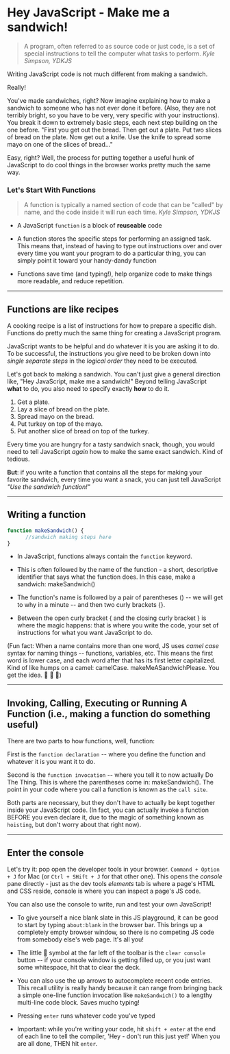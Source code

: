 # Hey JavaScript - Make me a sandwich!

> A program, often referred to as source code or just code, is a set of special instructions to tell the computer what tasks to perform.
          *Kyle Simpson, YDKJS*

Writing JavaScript code is not much different from making a sandwich.

Really!

You've made sandwiches, right? Now imagine explaining how to make a sandwich to someone who has not ever done it before. (Also, they are not terribly bright, so you have to be very, very specific with your instructions). You break it down to extremely basic steps, each next step building on the one before. "First you get out the bread. Then get out a plate. Put two slices of bread on the plate. Now get out a knife. Use the knife to spread some mayo on one of the slices of bread..."

Easy, right? Well, the process for putting together a useful hunk of JavaScript to do cool things in the browser works pretty much the same way.

###  Let's Start With Functions

> A function is typically a named section of code that can be "called" by name, and the code inside it will run each time.
   *Kyle Simpson, YDKJS*

- A JavaScript `function` is a block of **reuseable** code

- A  function stores the specific steps for performing an assigned task. This means that, instead of having to type out instructions over and over every time you want your program to do a particular thing, you can simply point it toward your handy-dandy function

- Functions save time (and typing!), help organize code to make things more readable, and reduce repetition.

----------------------------------------
## Functions are like recipes

A cooking recipe is a list of instructions for how to prepare a specific dish. Functions do pretty much the same thing for creating a JavaScript program.

JavaScript wants to be helpful and do whatever it is you are asking it to do. To be successful, the instructions you give need to be broken down into *single separate steps* in the *logical order* they need to be executed.

Let's got back to making a sandwich. You can't just give a general direction like, "Hey JavaScript, make me a sandwich!"  Beyond telling JavaScript **what** to do, you also need to specify exactly **how** to do it.

   1. Get a plate.
   2. Lay a slice of bread on the plate.
   3. Spread mayo on the bread.
   4. Put turkey on top of the mayo.
   5. Put another slice of bread on top of the turkey.

Every time you are hungry for a tasty sandwich snack, though, you would need to tell JavaScript *again* how to make the same exact sandwich. Kind of tedious.

**But**: if you write a function that contains all the steps for making your favorite sandwich, every time you want a snack, you can just tell JavaScript *"Use the sandwich function!"*

______________________________________
## Writing a function

```JavaScript
function makeSandwich() {
      //sandwich making steps here
}
```

- In JavaScript, functions always contain the `function` keyword.

- This is often followed by the name of the function - a short, descriptive identifier that says what the function does. In this case, make a sandwich: makeSandwich()

- The function's name is followed by a pair of parentheses () -- we will get to why in a minute -- and then two curly brackets {}.

- Between the open curly bracket { and the closing curly bracket } is where the magic happens: that is where you write the code, your set of instructions for what you want JavaScript to do.

(Fun fact: When a name contains more than one word, JS uses _camel case_ syntax for naming things -- functions, variables, etc. This means the first word is lower case, and each word after that has its first letter capitalized. Kind of like humps on a camel: camelCase. makeMeASandwichPlease. You get the idea. :camel: :camel: :camel:)

-------------------------------------------
## Invoking, Calling, Executing or Running A Function (i.e., making a function do something useful)

There are two parts to how functions, well, function:

First is the `function declaration` -- where you define the function and whatever it is you want it to do.

Second is the `function invocation` -- where you tell it to now actually Do The Thing. This is where the parentheses come in: makeSandwich(). The point in your code where you call a function is known as the `call site`.

Both parts are necessary, but they don't have to actually be kept together inside your JavaScript code. (In fact, you can actually invoke a function BEFORE you even declare it, due to the magic of something known as `hoisting`, but don't worry about that right now).

------------------------------------
## Enter the console

Let's try it: pop open the developer tools in your browser. `Command + Option + J` for Mac (or `Ctrl + SHift + J` for that other one). This opens the _console_ pane directly - just as the dev tools _elements_ tab is where a page's HTML and CSS reside, console is where you can inspect a page's JS code.

You can also use the console to write, run and test your own JavaScript!

- To give yourself a nice blank slate in this JS playground, it can be good to start by typing `about:blank` in the browser bar. This brings up a completely empty browser window, so there is no competing JS code from somebody else's web page. It's all you!

- The little :no_entry_sign: symbol at the far left of the toolbar is the `clear console` button -- if your console window is getting filled up, or you just want some whitespace, hit that to clear the deck.

- You can also use the up arrows to autocomplete recent code entries. This recall utility is really handy because it can range from bringing back a simple one-line function invocation like `makeSandwich()` to a lengthy multi-line code block. Saves mucho typing!    

- Pressing `enter` runs whatever code you've typed

- Important: while you're writing your code, hit `shift + enter` at the end of each line to tell the compiler, 'Hey - don't run this just yet!' When you are all done, THEN hit `enter`.
